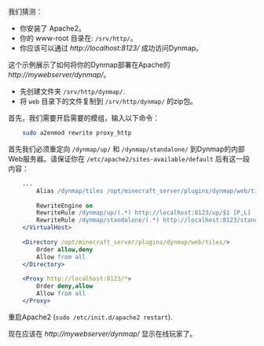 我们猜测：

* 你安装了 Apache2。
* 你的 www-root 目录在: `/srv/http/`。
* 你应该可以通过 *http://localhost:8123/* 成功访问Dynmap。

这个示例展示了如何将你的Dynmap部署在Apache的 *http://mywebserver/dynmap/*。

* 先创建文件夹 `/srv/http/dynmap/`.
* 将 `web` 目录下的文件复制到 `/srv/http/dynmap/` 的zip包。

首先，我们需要开启需要的模组，输入以下命令：
```bash
    sudo a2enmod rewrite proxy_http
```

首先我们必须重定向 `/dynmap/up/` 和 `/dynmap/standalone/` 到Dynmap的内部Web服务器。请保证你在 `/etc/apache2/sites-available/default` 后有这一段内容：

```apache
    ...
        Alias /dynmap/tiles /opt/minecraft_server/plugins/dynmap/web/tiles/
    
        RewriteEngine on
        RewriteRule /dynmap/up/(.*) http://localhost:8123/up/$1 [P,L]
        RewriteRule /dynmap/standalone/(.*) http://localhost:8123/standalone/$1 [P,L]
    </VirtualHost>
    
    <Directory /opt/minecraft_server/plugins/dynmap/web/tiles/>
        Order allow,deny
        Allow from all
    </Directory>
    
    <Proxy http://localhost:8123/*>
        Order deny,allow
        Allow from all
    </Proxy>
```

重启Apache2 (`sudo /etc/init.d/apache2 restart`).

现在应该在 *http://mywebserver/dynmap/* 显示在线玩家了。